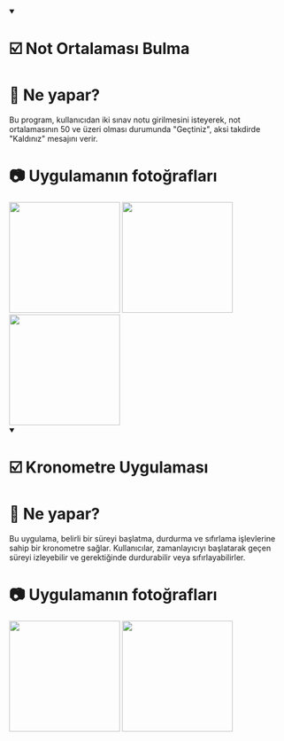 <details open> 
 <summary> <h1> ☑️ Not Ortalaması Bulma </h1></summary>
     <summary> <h1> 🤔 Ne yapar? </h1></summary>
     Bu program, kullanıcıdan iki sınav notu girilmesini isteyerek, not ortalamasının 50 ve üzeri olması durumunda "Geçtiniz", aksi takdirde "Kaldınız" mesajını verir.
       <summary> <h1> 📷 Uygulamanın fotoğrafları </h1></summary>
       <img src="https://github.com/user-attachments/assets/ff5cdb6a-e841-4438-813a-b907bccc5ac6" width="200" />
       <img src="https://github.com/user-attachments/assets/cc0c7ad0-fbfc-4197-85dd-d5d459b4c06a" width="200" />
       <img src="https://github.com/user-attachments/assets/5c1c2883-8e52-4232-b7ee-92cb6d3a7203" width="200" />
     </details>
   </details>
</details>

<details open> 
 <summary> <h1> ☑️ Kronometre Uygulaması </h1></summary>
     <summary> <h1> 🤔 Ne yapar? </h1></summary>
           Bu uygulama, belirli bir süreyi başlatma, durdurma ve sıfırlama işlevlerine sahip bir kronometre sağlar.
          Kullanıcılar, zamanlayıcıyı başlatarak geçen süreyi izleyebilir ve gerektiğinde durdurabilir veya sıfırlayabilirler.
       <summary> <h1> 📷 Uygulamanın fotoğrafları  </h1></summary>
       <img src="https://github.com/user-attachments/assets/86f1bec0-2c10-44d9-a9f5-a337eef5173e" width="200" />
       <img src="https://github.com/user-attachments/assets/0f8d7358-553b-4692-a242-63255687587b" width="200" />
     </details>
   </details>
</details>
